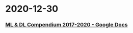 
# 2020-12-30

### [ML & DL Compendium 2017-2020 - Google Docs](https://docs.google.com/document/d/1wvtcwc8LOb3PZI9huQOD7UjqUoY98N5r3aQsWKNAlzk/edit?usp=embed_facebook)